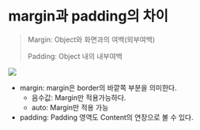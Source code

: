 # margin과 padding의 차이

>Margin: Object와 화면과의 여백(외부여백)
>
>Padding: Object 내의 내부여백

![](https://velog.velcdn.com/images/hyejin4169/post/5a49d3d5-5fb4-48a9-ac2d-f660d14bbdcf/image.png)

- margin: margin은 border의 바깥쪽 부분을 의미한다. 
  - 음수값: Margin만 적용가능하다.
  - auto:  Margin만 적용 가능
- padding: Padding 영역도 Content의 연장으로 볼 수 있다.


